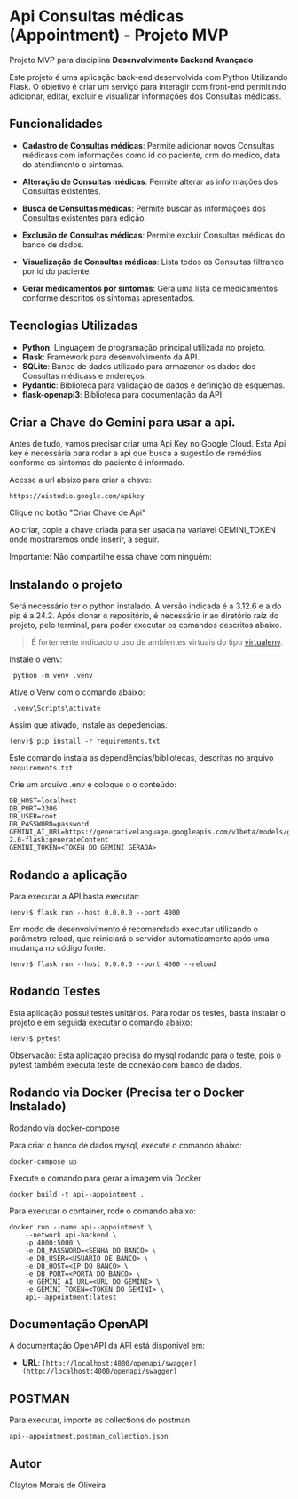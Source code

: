 # Api Consultas médicas (Appointment) - Projeto MVP

Projeto MVP para disciplina **Desenvolvimento Backend Avançado** 

Este projeto é uma aplicação back-end desenvolvida com Python Utilizando Flask. O objetivo é criar um serviço para interagir com front-end permitindo adicionar, editar, excluir e visualizar informações dos Consultas médicass.


## Funcionalidades

- **Cadastro de Consultas médicas**: Permite adicionar novos Consultas médicass com informações como id do paciente, crm do medico, data do atendimento e sintomas.
- **Alteração de Consultas médicas**: Permite alterar as informações dos Consultas existentes.
- **Busca de Consultas médicas**: Permite buscar as informações dos Consultas existentes para edição.
- **Exclusão de Consultas médicas**: Permite excluir Consultas médicas do banco de dados.
- **Visualização de Consultas médicas**: Lista todos os Consultas filtrando por id do paciente.

- **Gerar medicamentos por sintomas**: Gera uma lista de medicamentos conforme descritos os sintomas apresentados.



## Tecnologias Utilizadas

- **Python**: Linguagem de programação principal utilizada no projeto.
- **Flask**: Framework para desenvolvimento da API.
- **SQLite**: Banco de dados utilizado para armazenar os dados dos Consultas médicass e endereços.
- **Pydantic**: Biblioteca para validação de dados e definição de esquemas.
- **flask-openapi3**: Biblioteca para documentação da API.



## Criar a Chave do Gemini para usar a api.

Antes de tudo, vamos precisar criar uma Api Key no Google Cloud. Esta
Api key é necessária para rodar a api que busca a sugestão de remédios
conforme os sintomas do paciente é informado.

Acesse a url abaixo para criar a chave:

```
https://aistudio.google.com/apikey
```

Clique no botão "Criar Chave de Api"

Ao criar, copie a chave criada para ser usada na variavel GEMINI_TOKEN
onde mostraremos onde inserir, a seguir.

Importante: Não compartilhe essa chave com ninguém:

## Instalando o projeto

Será necessário ter o python instalado. A versão indicada é a 3.12.6 e a do pip é a 24.2. 
Após clonar o repositório, é necessário ir ao diretório raiz do projeto, pelo terminal, para poder executar os comandos descritos abaixo.

> É fortemente indicado o uso de ambientes virtuais do tipo [virtualenv](https://virtualenv.pypa.io/en/latest/installation.html).

Instale o venv:

```
 python -m venv .venv 
```

Ative o Venv com o comando abaixo:

```
 .venv\Scripts\activate
```

Assim que ativado, instale as depedencias.

```
(env)$ pip install -r requirements.txt
```

Este comando instala as dependências/bibliotecas, descritas no arquivo `requirements.txt`.

Crie um arquivo .env e coloque o o conteúdo:

```
DB_HOST=localhost
DB_PORT=3306
DB_USER=root
DB_PASSWORD=password
GEMINI_AI_URL=https://generativelanguage.googleapis.com/v1beta/models/gemini-2.0-flash:generateContent
GEMINI_TOKEN=<TOKEN DO GEMINI GERADA>
```
## Rodando a aplicação

Para executar a API  basta executar:

```
(env)$ flask run --host 0.0.0.0 --port 4000
```

Em modo de desenvolvimento é recomendado executar utilizando o parâmetro reload, que reiniciará o servidor
automaticamente após uma mudança no código fonte. 

```
(env)$ flask run --host 0.0.0.0 --port 4000 --reload
```

## Rodando Testes

Esta aplicação possui testes unitários. Para rodar os testes, basta instalar
o projeto e em seguida executar o comando abaixo:

```
(env)$ pytest
```

Observação: Esta aplicaçao precisa do mysql rodando para o teste, pois o 
pytest também executa teste de conexão com banco de dados.

## Rodando via Docker (Precisa ter o Docker Instalado)

Rodando via docker-compose

Para criar o banco de dados mysql, execute o comando abaixo:

```
docker-compose up
```

Execute o comando para gerar a imagem via Docker

```
docker build -t api--appointment .
```

Para executar o container, rode o comando abaixo:

```
docker run --name api--appointment \
    --network api-backend \  
    -p 4000:5000 \
    -e DB_PASSWORD=<SENHA DO BANCO> \
    -e DB_USER=<USUARIO DE BANCO> \
    -e DB_HOST=<IP DO BANCO> \ 
    -e DB_PORT=<PORTA DO BANCO> \ 
    -e GEMINI_AI_URL=<URL DO GEMINI> \
    -e GEMINI_TOKEN=<TOKEN DO GEMINI> \
    api--appointment:latest
```

## Documentação OpenAPI

A documentação OpenAPI da API está disponível em:

- **URL**: `[http://localhost:4000/openapi/swagger](http://localhost:4000/openapi/swagger)`


## POSTMAN

Para executar, importe as collections do postman 

```
api--appointment.postman_collection.json
```

## Autor
Clayton Morais de Oliveira
